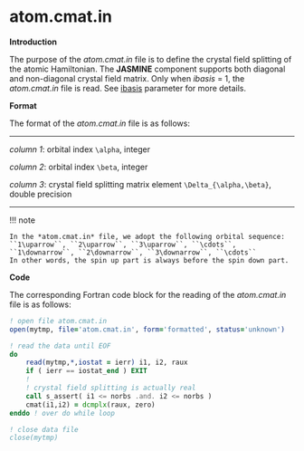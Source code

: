 # atom.cmat.in

**Introduction**

The purpose of the *atom.cmat.in* file is to define the crystal field splitting of the atomic Hamiltonian. The **JASMINE** component supports both diagonal and non-diagonal crystal field matrix. Only when *ibasis* = 1, the *atom.cmat.in* file is read. See [ibasis](p_ibasis.md) parameter for more details.

**Format**

The format of the *atom.cmat.in* file is as follows:

---

*column 1*: orbital index ``\alpha``, integer

*column 2*: orbital index ``\beta``, integer

*column 3*: crystal field splitting matrix element ``\Delta_{\alpha,\beta}``, double precision

---

!!! note

    In the *atom.cmat.in* file, we adopt the following orbital sequence:
    ``1\uparrow``, ``2\uparrow``, ``3\uparrow``, ``\cdots``, ``1\downarrow``, ``2\downarrow``, ``3\downarrow``, ``\cdots``
    In other words, the spin up part is always before the spin down part.

**Code**

The corresponding Fortran code block for the reading of the *atom.cmat.in* file is as follows:

```fortran
! open file atom.cmat.in
open(mytmp, file='atom.cmat.in', form='formatted', status='unknown')

! read the data until EOF
do
    read(mytmp,*,iostat = ierr) i1, i2, raux
    if ( ierr == iostat_end ) EXIT
    !
    ! crystal field splitting is actually real
    call s_assert( i1 <= norbs .and. i2 <= norbs )
    cmat(i1,i2) = dcmplx(raux, zero)
enddo ! over do while loop

! close data file
close(mytmp)
```
